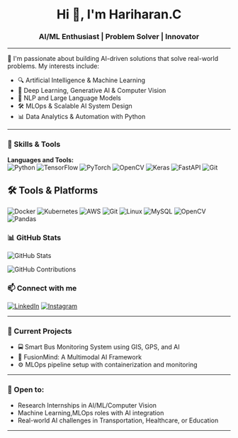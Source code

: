 <h1 align="center">Hi 👋, I'm Hariharan.C</h1>
<h3 align="center">AI/ML Enthusiast | Problem Solver | Innovator</h3>

---

🌟 I'm passionate about building AI-driven solutions that solve real-world problems. My interests include:

- 🔍 Artificial Intelligence & Machine Learning  
- 🤖 Deep Learning, Generative AI & Computer Vision  
- 🧠 NLP and Large Language Models  
- 🛠️ MLOps & Scalable AI System Design  
- 📊 Data Analytics & Automation with Python  

---

### 🧩 Skills & Tools


**Languages and Tools:**  
![Python](https://img.shields.io/badge/Python-3776AB?style=for-the-badge&logo=python&logoColor=white)
![TensorFlow](https://img.shields.io/badge/TensorFlow-FF6F00?style=for-the-badge&logo=tensorflow&logoColor=white)
![PyTorch](https://img.shields.io/badge/PyTorch-EE4C2C?style=for-the-badge&logo=pytorch&logoColor=white)
![OpenCV](https://img.shields.io/badge/OpenCV-5C3EE8?style=for-the-badge&logo=opencv&logoColor=white)
![Keras](https://img.shields.io/badge/Keras-D00000?style=for-the-badge&logo=keras&logoColor=white)
![FastAPI](https://img.shields.io/badge/FastAPI-005571?style=for-the-badge&logo=fastapi)
![Git](https://img.shields.io/badge/Git-F05032?style=for-the-badge&logo=git&logoColor=white)


## 🛠️ Tools & Platforms

![Docker](https://img.shields.io/badge/-Docker-2496ED?style=flat&logo=docker)
![Kubernetes](https://img.shields.io/badge/-Kubernetes-326CE5?style=flat&logo=kubernetes)
![AWS](https://img.shields.io/badge/-AWS-232F3E?style=flat&logo=amazon-aws)
![Git](https://img.shields.io/badge/-Git-F05032?style=flat&logo=git)
![Linux](https://img.shields.io/badge/-Linux-FCC624?style=flat&logo=linux)
![MySQL](https://img.shields.io/badge/-MySQL-4479A1?style=flat&logo=mysql)
![OpenCV](https://img.shields.io/badge/-OpenCV-5C3EE8?style=flat&logo=opencv)
![Pandas](https://img.shields.io/badge/-Pandas-150458?style=flat&logo=pandas)



### 📊 GitHub Stats

![GitHub Stats](https://github-readme-stats.vercel.app/api?username=hariharanml&show_icons=true&theme=dark)

![GitHub Contributions](https://github-readme-streak-stats.herokuapp.com/?user=hariharanml&theme=dark)


### 📫 Connect with me

[![LinkedIn](https://img.shields.io/badge/-LinkedIn-0077B5?style=flat&logo=linkedin)](https://www.linkedin.com/in/hari-haran-c-33ab462b0/)
[![Instagram](https://img.shields.io/badge/-Instagram-E4405F?style=flat&logo=instagram)](https://instagram.com/c_hari_haran_)

---

### 🔭 Current Projects
- 🚍 Smart Bus Monitoring System using GIS, GPS, and AI
- 🔐 FusionMind: A Multimodal AI Framework
- ⚙️ MLOps pipeline setup with containerization and monitoring

---

### 💼 Open to:
- Research Internships in AI/ML/Computer Vision
- Machine Learning,MLOps roles with AI integration
- Real-world AI challenges in Transportation, Healthcare, or Education

---

